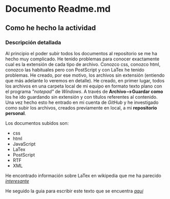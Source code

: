 # Documento Readme.md
## Como he hecho la actividad
### Descripción detallada

Al principio el poder subir todos los documentos al repositorio se me ha hecho muy complicado.
He tenido problemas para conocer exactamente cual es la extensión de cada tipo de archivo. Conozco css, conozco html, conozco las habituales pero con PostScript y con LaTex he tenido problemas. He creado, por ese motivo, los archivos sin extensión (entiendo que más adelante lo veremos en detalle).
He creado, en primer lugar, todos los archivos en una carpeta local de mi equipo en formato texto plano con el programa _"notepad"_ de _Windows_. A través de **Archivo-->Guardar como** los he ido guardando sin extensión y con títulos referentes al contenido.
Una vez hecho esto he entrado en mi cuenta de _GitHub_ y he investigado como subir los archivos, creados previamente en local, a mi **repositorio personal**.


Los documentos subidos son:
* css
* html
* JavaScript
* LaTex
* PostScript
* RTF
* XML

He encontrado información sobre LaTex en wikipedia que me ha parecido *[interesante](https://es.wikipedia.org/wiki/LaTeX)*

He seguido la guia para escribir este texto que se encuentra *_[aqui](http://www.markdowntutorial.com/)_*
